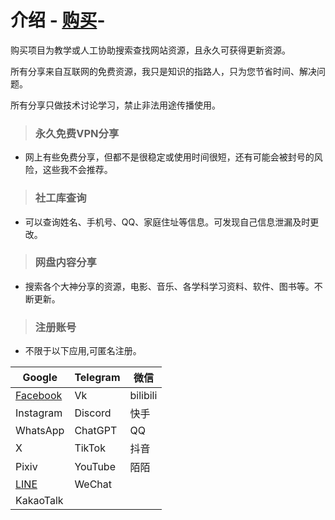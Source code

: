 # 介绍 -  [购买](https://www.facebook.com/share/xb7VRFgGbUfGaW3U/?mibextid=LQQJ4d/)-
购买项目为教学或人工协助搜索查找网站资源，且永久可获得更新资源。

所有分享来自互联网的免费资源，我只是知识的指路人，只为您节省时间、解决问题。

所有分享只做技术讨论学习，禁止非法用途传播使用。
>### 永久免费VPN分享
* 网上有些免费分享，但都不是很稳定或使用时间很短，还有可能会被封号的风险，这些我不会推荐。

>### 社工库查询
* 可以查询姓名、手机号、QQ、家庭住址等信息。可发现自己信息泄漏及时更改。

>### 网盘内容分享
* 搜索各个大神分享的资源，电影、音乐、各学科学习资料、软件、图书等。不断更新。

>### 注册账号
* 不限于以下应用,可匿名注册。

| Google    | Telegram | 微信     |
|-----------|----------|----------|
| [Facebook](https://www.facebook.com/share/xb7VRFgGbUfGaW3U/?mibextid=LQQJ4d/)  | Vk       | bilibili |
| Instagram | Discord  | 快手     |
| WhatsApp  | ChatGPT  | QQ       |
| X         | TikTok   | 抖音     |
| Pixiv     | YouTube  | 陌陌     |
| [LINE](https://line.me/ti/p/HmTC6EYzju)      | WeChat   |          |
| KakaoTalk |          |          |

